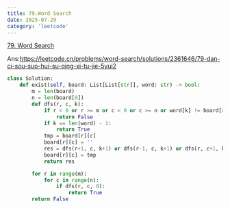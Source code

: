 ```yaml
---
title: 79.Word Search
date: 2025-07-29
category: 'leetcode'
---
```


[79. Word Search](https://leetcode.cn/problems/word-search/)

Ans:https://leetcode.cn/problems/word-search/solutions/2361646/79-dan-ci-sou-suo-hui-su-qing-xi-tu-jie-5yui2

```python
class Solution:
    def exist(self, board: List[List[str]], word: str) -> bool:
        m = len(board)
        n = len(board[0])
        def dfs(r, c, k):
            if r < 0 or r >= m or c < 0 or c >= n or word[k] != board[r][c]:
                return False
            if k == len(word) - 1:
                return True
            tmp = board[r][c]
            board[r][c] = ''
            res = dfs(r+1, c, k+1) or dfs(r-1, c, k+1) or dfs(r, c+1, k+1) or dfs(r, c-1, k+1)
            board[r][c] = tmp
            return res

        for r in range(m):
            for c in range(n):
                if dfs(r, c, 0):
                    return True
        return False
```
